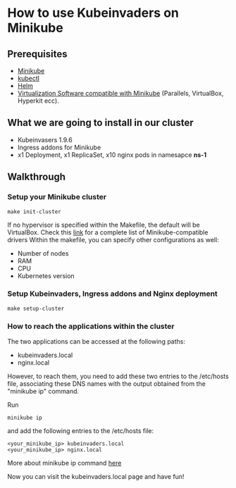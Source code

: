 # How to use Kubeinvaders on Minikube

## Prerequisites

- [Minikube](https://github.com/kubernetes/minikube)
- [kubectl](https://kubernetes.io/docs/tasks/tools/)
- [Helm](https://helm.sh/)
- [Virtualization Software compatible with Minikube](https://minikube.sigs.k8s.io/docs/drivers/) (Parallels, VirtualBox, Hyperkit ecc). 

## What we are going to install in our cluster

- Kubeinvasers 1.9.6
- Ingress addons for Minikube
- x1 Deployment, x1 ReplicaSet, x10 nginx pods in namesapce **ns-1**

## Walkthrough

### Setup your Minikube cluster

```make init-cluster```

If no hypervisor is specified within the Makefile, the default will be VirtualBox. Check this [link](https://minikube.sigs.k8s.io/docs/drivers/) for a complete list of Minikube-compatible drivers
Within the makefile, you can specify other configurations as well:

- Number of nodes
- RAM
- CPU
- Kubernetes version


### Setup Kubeinvaders, Ingress addons and Nginx deployment

```make setup-cluster```

### How to reach the applications within the cluster

The two applications can be accessed at the following paths:

- kubeinvaders.local
- nginx.local

However, to reach them, you need to add these two entries to the /etc/hosts file, associating these DNS names with the output obtained from the "minikube ip" command.

Run 

```minikube ip```

and add the following entries to the /etc/hosts file:

```
<your_minikube_ip> kubeinvaders.local
<your_minikube_ip> nginx.local
```

More about minikube ip command [here](https://minikube.sigs.k8s.io/docs/commands/ip/)

Now you can visit the kubeinvaders.local page and have fun!






